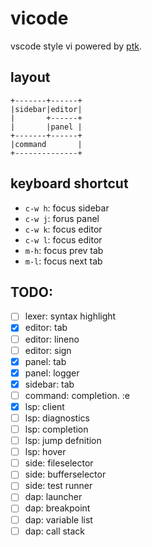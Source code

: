 # vicode
vscode style vi powered by [ptk](https://python-prompt-toolkit.readthedocs.io/en/master/index.html).

## layout

```
+-------+------+
|sidebar|editor|
|       +------+
|       |panel |
+-------+------+
|command       |
+--------------+
```

## keyboard shortcut

- `c-w h`: focus sidebar
- `c-w j`: forus panel
- `c-w k`: focus editor
- `c-w l`: focus editor
- `m-h`: focus prev tab
- `m-l`: focus next tab

## TODO:

* [ ] lexer: syntax highlight
* [x] editor: tab
* [ ] editor: lineno
* [ ] editor: sign
* [x] panel: tab
* [x] panel: logger
* [x] sidebar: tab
* [ ] command: completion. :e
* [x] lsp: client
* [ ] lsp: diagnostics
* [ ] lsp: completion
* [ ] lsp: jump defnition
* [ ] lsp: hover
* [ ] side: fileselector
* [ ] side: bufferselector
* [ ] side: test runner
* [ ] dap: launcher
* [ ] dap: breakpoint
* [ ] dap: variable list
* [ ] dap: call stack
